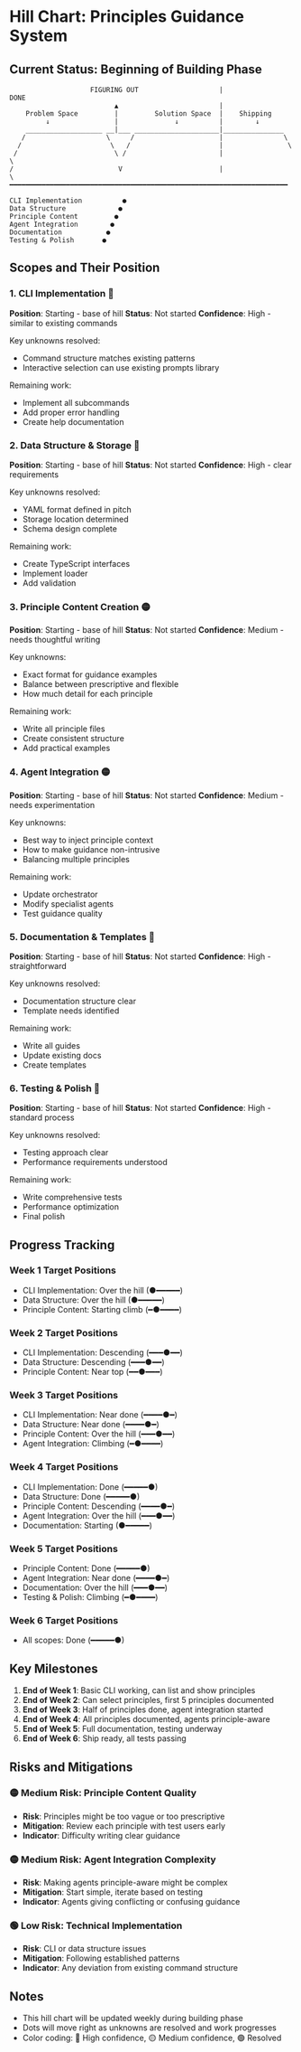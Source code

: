 # Hill Chart: Principles Guidance System

## Current Status: Beginning of Building Phase

```
                    FIGURING OUT                    |                    DONE
                          ▲                         |
    Problem Space         |         Solution Space  |    Shipping
         ↓                |              ↓          |        ↓
    ___________________ __|___ _____________________|_______________
   /                    \     /                     |               \
  /                      \   /                      |                \
 /                        \ /                       |                 \
/                          V                        |                  \
━━━━━━━━━━━━━━━━━━━━━━━━━━━━━━━━━━━━━━━━━━━━━━━━━━━━━━━━━━━━━━━━━━━━━

CLI Implementation          ●
Data Structure             ●
Principle Content         ●
Agent Integration        ●
Documentation           ●
Testing & Polish       ●
```

## Scopes and Their Position

### 1. CLI Implementation 🔴

**Position**: Starting - base of hill **Status**: Not started **Confidence**: High - similar to existing commands

Key unknowns resolved:

- Command structure matches existing patterns
- Interactive selection can use existing prompts library

Remaining work:

- Implement all subcommands
- Add proper error handling
- Create help documentation

### 2. Data Structure & Storage 🔴

**Position**: Starting - base of hill **Status**: Not started **Confidence**: High - clear requirements

Key unknowns resolved:

- YAML format defined in pitch
- Storage location determined
- Schema design complete

Remaining work:

- Create TypeScript interfaces
- Implement loader
- Add validation

### 3. Principle Content Creation 🟡

**Position**: Starting - base of hill **Status**: Not started **Confidence**: Medium - needs thoughtful writing

Key unknowns:

- Exact format for guidance examples
- Balance between prescriptive and flexible
- How much detail for each principle

Remaining work:

- Write all principle files
- Create consistent structure
- Add practical examples

### 4. Agent Integration 🟡

**Position**: Starting - base of hill **Status**: Not started **Confidence**: Medium - needs experimentation

Key unknowns:

- Best way to inject principle context
- How to make guidance non-intrusive
- Balancing multiple principles

Remaining work:

- Update orchestrator
- Modify specialist agents
- Test guidance quality

### 5. Documentation & Templates 🔴

**Position**: Starting - base of hill **Status**: Not started **Confidence**: High - straightforward

Key unknowns resolved:

- Documentation structure clear
- Template needs identified

Remaining work:

- Write all guides
- Update existing docs
- Create templates

### 6. Testing & Polish 🔴

**Position**: Starting - base of hill **Status**: Not started **Confidence**: High - standard process

Key unknowns resolved:

- Testing approach clear
- Performance requirements understood

Remaining work:

- Write comprehensive tests
- Performance optimization
- Final polish

## Progress Tracking

### Week 1 Target Positions

- CLI Implementation: Over the hill (●━━━━━)
- Data Structure: Over the hill (●━━━━━)
- Principle Content: Starting climb (━●━━━━)

### Week 2 Target Positions

- CLI Implementation: Descending (━━━●━━)
- Data Structure: Descending (━━━●━━)
- Principle Content: Near top (━━●━━━)

### Week 3 Target Positions

- CLI Implementation: Near done (━━━━●━)
- Data Structure: Near done (━━━━●━)
- Principle Content: Over the hill (━━━●━━)
- Agent Integration: Climbing (━●━━━━)

### Week 4 Target Positions

- CLI Implementation: Done (━━━━━●)
- Data Structure: Done (━━━━━●)
- Principle Content: Descending (━━━━●━)
- Agent Integration: Over the hill (━━━●━━)
- Documentation: Starting (●━━━━━)

### Week 5 Target Positions

- Principle Content: Done (━━━━━●)
- Agent Integration: Near done (━━━━●━)
- Documentation: Over the hill (━━━●━━)
- Testing & Polish: Climbing (━●━━━━)

### Week 6 Target Positions

- All scopes: Done (━━━━━●)

## Key Milestones

1. **End of Week 1**: Basic CLI working, can list and show principles
2. **End of Week 2**: Can select principles, first 5 principles documented
3. **End of Week 3**: Half of principles done, agent integration started
4. **End of Week 4**: All principles documented, agents principle-aware
5. **End of Week 5**: Full documentation, testing underway
6. **End of Week 6**: Ship ready, all tests passing

## Risks and Mitigations

### 🟡 Medium Risk: Principle Content Quality

- **Risk**: Principles might be too vague or too prescriptive
- **Mitigation**: Review each principle with test users early
- **Indicator**: Difficulty writing clear guidance

### 🟡 Medium Risk: Agent Integration Complexity

- **Risk**: Making agents principle-aware might be complex
- **Mitigation**: Start simple, iterate based on testing
- **Indicator**: Agents giving conflicting or confusing guidance

### 🟢 Low Risk: Technical Implementation

- **Risk**: CLI or data structure issues
- **Mitigation**: Following established patterns
- **Indicator**: Any deviation from existing command structure

## Notes

- This hill chart will be updated weekly during building phase
- Dots will move right as unknowns are resolved and work progresses
- Color coding: 🔴 High confidence, 🟡 Medium confidence, 🟢 Resolved
